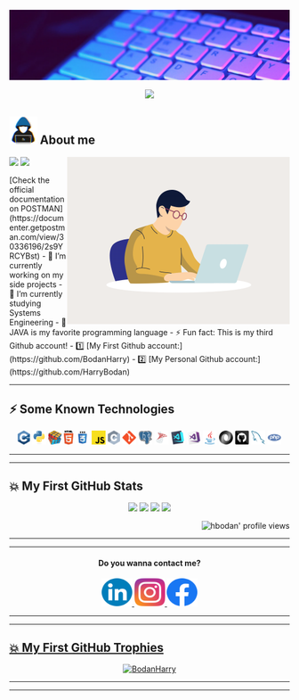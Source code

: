 [![Harry Bodán Linkedin](src/Banner.png)](www.linkedin.com/in/harry-bodán-3a9875236)


<p align="center">
  <a href="https://github.com/DenverCoder1/readme-typing-svg"><img src="https://readme-typing-svg.herokuapp.com?font=Time+New+Roman&color=cyan&size=25&center=true&vCenter=true&width=600&height=100&lines=Harry+E.+Bodan+Navarro.."></a>
</p>

## <picture><img src = "https://github.com/0xAbdulKhalid/0xAbdulKhalid/raw/main/assets/mdImages/about_me.gif" width = 50px></picture> **About me**

<picture> <img align="right" src="src/Working.gif" width = 400px></picture>
 <p align="left">
  <img src="https://img.shields.io/badge/Focus-Backend%20Development-dodgerblue" />
  <img src="https://img.shields.io/badge/Languages-English-dodgerblue" />
</p>
[Check the official documentation on POSTMAN](https://documenter.getpostman.com/view/30336196/2s9YRCYBst)
- 🔭 I’m currently working on my side projects
- 🌱 I’m currently studying Systems Engineering
- 💬 JAVA is my favorite programming language
- ⚡ Fun fact: This is my third Github account!
- 1️⃣ [My First Github account:] (https://github.com/BodanHarry)
- 2️⃣ [My Personal Github account:] (https://github.com/HarryBodan)

<hr style="border-color:purple;">

## ⚡ Some Known Technologies
<p align="center">
  <code><img title="C++" height="25" src="src/cpp.svg"></code>
  <code><img title="Python" height="25" src="src/python-original.svg"></code>
  <code><img title="Problem Solving" height="25" src="src/problemSolving.png"></code>
  <code><img title="HTML5" height="25" src="src/html5.svg"></code>
  <code><img title="CSS" height="25" src="src/css.svg"></code>
  <code><img title="Javascript" height="25" src="src/javascript.svg"></code>
  <code><img title="C" height="25" src="src/C.svg"></code>
  <code><img title="Git" height="25" src="src/git-original.svg"></code>
  <code><img title="PostgreSQL" height="25" src="src/postgresql.svg"></code>
  <code><img title="SQL Server" height="25" src="src/SqlServer.png"></code>
  <code><img title="Visual Studio Code" height="25" src="src/vscode.png"></code>
  <code><img title="Microsoft Visual Studio" height="25" src="src/visualstudio.png"></code>
  <code><img title="Java" height="25" src="src/java-original.svg"></code>
  <code><img title="JSON" height="25" src="src/json.svg"></code>
  <code><img title="GitHub" height="25" src="src/github.svg"></code>
  <code><img title="MySQL" height="25" src="src/mysql.svg"></code>
  <code><img title="PHP" height="25" src="src/php.svg"></code>
</p>

<hr style="border:15px;"><hr style="border:2px;">

## 💥 My First GitHub Stats
<p align = "center">
  <img src = "https://github-readme-stats.vercel.app/api?username=BodanHarry&show_icons=true&theme=nightowl&count_private=true&hide_border=true" width = 400>
  <img src = "https://github-readme-streak-stats.herokuapp.com?user=BodanHarry&theme=nightowl&hide_border=true" width = 400>
  <img  src="https://github-readme-stats.vercel.app/api/top-langs/?username=BodanHarry&hide=html,cmake,css,scss,powershell,assembly,procfile,shell,less,jupyter%20notebook&theme=nightowl&langs_count=11&layout=compact&hide_border=true" width = 400>
  <img src="https://github-readme-stats.vercel.app/api/wakatime?username=BodanHarry&hide_border=true&theme=nightowl&langs_count=9" width = 420 >
</p>

<p align="right">
  <img src="https://komarev.com/ghpvc/?username=hbodan&label=Profile%20views&color=0e75b6&style=for-the-badge&color=000000" alt="hbodan' profile views" />
</p>

<hr style="border:15px;"><hr style="border:2px;">

<h4 align="center">Do you wanna contact me?</h4>
<p align="center"> <a href="https://www.linkedin.com/in/harry-bod%C3%A1n-3a9875236/" target="_blank" rel="noreferrer"> <img src="./src/Linkedin.png" alt="My Linkedin Profile" width="55" height="50"/> <a href="https://www.instagram.com/h_bodann/" target="_blank" rel="noreferrer"> <img src="./src/instagram.svg" alt="Mi Instagram Profile" width="55" height="50"/> <a href="https://www.facebook.com/harry.bodan.5" target="_blank" rel="noreferrer"> <img src="./src/Facebook.webp" alt="My Facebook Profile" width="55" height="50"/> 

<hr style="border:15px;"><hr style="border:2px;">

## 💥 My First GitHub Trophies
<p align="center"> <a href="https://github.com/ryo-ma/github-profile-trophy"><img src="https://github-profile-trophy.vercel.app/?username=BodanHarry" alt="BodanHarry" /></a> </p>

<hr style="border:15px;"><hr style="border:2px;">